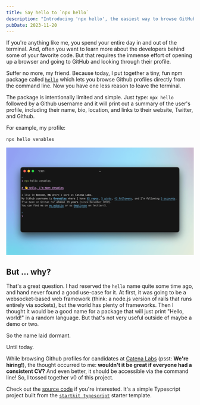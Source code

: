 ```yaml
---
title: Say hello to `npx hello`
description: "Introducing 'npx hello', the easiest way to browse GitHub profiles from the command line."
pubDate: 2023-11-20
---
```


If you're anything like me, you spend your entire day in and out of the terminal. And, often you want to learn more about the developers behind some of your favorite code. But that requires the immense effort of opening up a browser and going to GitHub and looking through their profile.

Suffer no more, my friend. Because today, I put together a tiny, fun npm package called [`hello`](https://www.npmjs.com/package/hello) which lets you browse Github profiles directly from the command line. Now you have one less reason to leave the terminal.

The package is intentionally limited and simple. Just type: `npx hello` followed by a Github username and it will print out a summary of the user's profile, including their name, bio, location, and links to their website, Twitter, and Github.

For example, my profile:

```sh
npx hello venables
```

![npx hello venables](./npx-hello.png)

## But ... why?

That's a great question. I had reserved the `hello` name quite some time ago, and hand never found a good use-case for it. At first, it was
going to be a websocket-based web framework (think: a node.js version of rails that runs entirely via sockets), but the world has plenty of frameworks. Then I thought it would be a good name for a package that will just print "Hello, world!" in a random language. But that's not very useful outside of maybe a demo or two.

So the name laid dormant.

Until today.

While browsing Github profiles for candidates at [Catena Labs](https://catena.xyz) (psst: **We're hiring!**), the thought
occurred to me: **wouldn't it be great if everyone had a consistent CV?** And even better, it should be accessible via the command line! So, I tossed together v0 of this project.

Check out the [source code](https://github.com/hello-js/hello) if you're interested. It's a simple Typescript project built from the [`startkit typescript`](https://github.com/startkit-dev/typescript) starter template.
